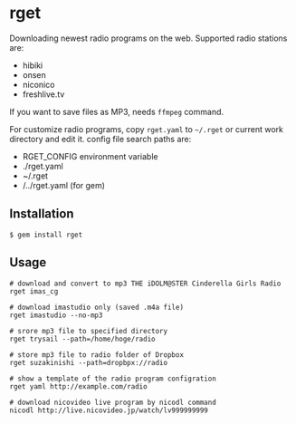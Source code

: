 # rget

Downloading newest radio programs on the web. Supported radio stations are:

* hibiki
* onsen
* niconico
* freshlive.tv

If you want to save files as MP3, needs `ffmpeg` command.

For customize radio programs, copy `rget.yaml` to `~/.rget` or current work directory and edit it. config file search paths are:

* RGET\_CONFIG environment variable
* ./rget.yaml
* ~/.rget
* <command path>/../rget.yaml (for gem)

## Installation

    $ gem install rget

## Usage

    # download and convert to mp3 THE iDOLM@STER Cinderella Girls Radio
    rget imas_cg

    # download imastudio only (saved .m4a file)
    rget imastudio --no-mp3

    # srore mp3 file to specified directory
    rget trysail --path=/home/hoge/radio

    # store mp3 file to radio folder of Dropbox
    rget suzakinishi --path=dropbpx://radio

    # show a template of the radio program configration
    rget yaml http://example.com/radio

    # download nicovideo live program by nicodl command
    nicodl http://live.nicovideo.jp/watch/lv999999999
